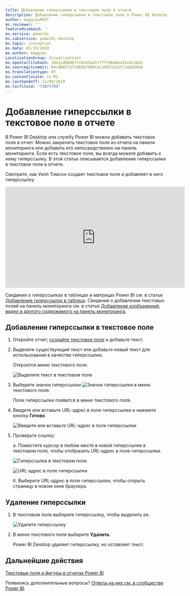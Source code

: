 ```yaml
---
title: Добавление гиперссылки в текстовое поле в отчете
description: Добавление гиперссылки в текстовое поле в Power BI Desktop и службу Power BI
author: maggiesMSFT
ms.reviewer: ''
featuredvideoid: ''
ms.service: powerbi
ms.subservice: powerbi-desktop
ms.topic: conceptual
ms.date: 07/25/2019
ms.author: maggies
LocalizationGroup: Visualizations
ms.openlocfilehash: 2de2cd80dbffc8c65a4577fffd6a8e41bc6116d2
ms.sourcegitcommit: 64c860fcbf2969bf089cec358331a1fc1e0d39a8
ms.translationtype: HT
ms.contentlocale: ru-RU
ms.lasthandoff: 11/09/2019
ms.locfileid: "73873794"
---
```

# <a name="add-a-hyperlink-to-a-text-box-in-a-report"></a>Добавление гиперссылки в текстовое поле в отчете
В Power BI Desktop или службу Power BI можно добавить текстовое поле в отчет. Можно закрепить текстовое поле из отчета на панели мониторинга или добавить его непосредственно на панель мониторинга. Если есть текстовое поле, вы всегда можете добавить к нему гиперссылку. В этой статье описывается добавление гиперссылки в текстовое поле в отчете. 


Смотрите, как Уилл Томсон создает текстовое поле и добавляет в него гиперссылку. 

<iframe width="560" height="315" src="https://www.youtube.com/embed/_3q6VEBhGew#t=0m55s" frameborder="0" allowfullscreen></iframe>

Сведения о гиперссылках в таблицах и матрицах Power BI см. в статье [Добавление гиперссылок в таблицу](power-bi-hyperlinks-in-tables.md). Сведения о добавлении текстовых полей на панель мониторинга см. в статье [Добавление изображений, видео и другого содержимого на панель мониторинга](service-dashboard-add-widget.md). 

## <a name="to-add-a-hyperlink-to-a-text-box"></a>Добавление гиперссылки в текстовое поле
1. Откройте отчет, [создайте текстовое поле](power-bi-reports-add-text-and-shapes.md) и добавьте текст. 
2. Выделите существующий текст или добавьте новый текст для использования в качестве гиперссылки. 

   Откроется меню текстового поля.
   
   ![Выделите текст в текстовом поле](media/service-add-hyperlink-to-text-box/power-bi-hyperlink-new.png)
3. Выберите значок гиперссылки ![Значок гиперссылки](media/service-add-hyperlink-to-text-box/power-bi-hyperlink-icon.png) в меню текстового поля.

   Поле гиперссылки появится в меню текстового поля.

4. Введите или вставьте URL-адрес в поле гиперссылки и нажмите кнопку **Готово**.
   
   ![Введите или вставьте URL-адрес в поле гиперссылки](media/service-add-hyperlink-to-text-box/power-bi-add-link.png)
5. Проверьте ссылку:  

   а. Поместите курсор в любом месте в новой гиперссылке в текстовом поле, чтобы отобразить URL-адрес в поле гиперссылки.  
     
      ![Гиперссылка в текстовом поле](media/service-add-hyperlink-to-text-box/power-bi-test-link.png)
   
      ![URL-адрес в поле гиперссылки](media/service-add-hyperlink-to-text-box/power-bi-hyperlink-edit.png)

   б. Выберите URL-адрес в поле гиперссылки, чтобы открыть страницу в новом окне браузера.

## <a name="to-remove-the-hyperlink"></a>Удаление гиперссылки
1. В текстовом поле выберите гиперссылку, чтобы выделить ее.
   
     ![Удалите гиперссылку](media/service-add-hyperlink-to-text-box/power-bi-hyperlink-remove.png)
2. В меню текстового поля выберите **Удалить**. 

   Power BI Desktop удаляет гиперссылку, но оставляет текст.

## <a name="next-steps"></a>Дальнейшие действия
[Текстовые поля и фигуры в отчетах Power BI](power-bi-reports-add-text-and-shapes.md)

Появились дополнительные вопросы? [Ответы на них см. в сообществе Power BI](https://community.powerbi.com/).

